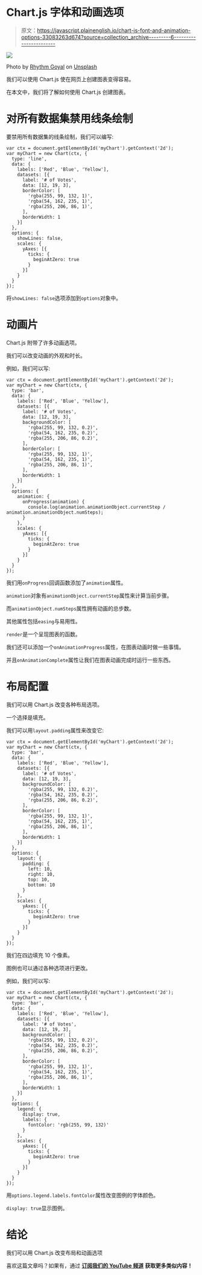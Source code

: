 # Chart.js 字体和动画选项

> 原文：<https://javascript.plainenglish.io/chart-js-font-and-animation-options-33083263d674?source=collection_archive---------6----------------------->

![](img/0c6dd709a7a8f09ac3b68d4e88ec869b.png)

Photo by [Rhythm Goyal](https://unsplash.com/@rhythm596?utm_source=medium&utm_medium=referral) on [Unsplash](https://unsplash.com?utm_source=medium&utm_medium=referral)

我们可以使用 Chart.js 使在网页上创建图表变得容易。

在本文中，我们将了解如何使用 Chart.js 创建图表。

# 对所有数据集禁用线条绘制

要禁用所有数据集的线条绘制，我们可以编写:

```
var ctx = document.getElementById('myChart').getContext('2d');
var myChart = new Chart(ctx, {
  type: 'line',
  data: {
    labels: ['Red', 'Blue', 'Yellow'],
    datasets: [{
      label: '# of Votes',
      data: [12, 19, 3],
      borderColor: [
        'rgba(255, 99, 132, 1)',
        'rgba(54, 162, 235, 1)',
        'rgba(255, 206, 86, 1)',
      ],
      borderWidth: 1
    }]
  },
  options: {
    showLines: false,
    scales: {
      yAxes: [{
        ticks: {
          beginAtZero: true
        }
      }]
    }
  }
});
```

将`showLines: false`选项添加到`options`对象中。

# 动画片

Chart.js 附带了许多动画选项。

我们可以改变动画的外观和时长。

例如，我们可以写:

```
var ctx = document.getElementById('myChart').getContext('2d');
var myChart = new Chart(ctx, {
  type: 'bar',
  data: {
    labels: ['Red', 'Blue', 'Yellow'],
    datasets: [{
      label: '# of Votes',
      data: [12, 19, 3],
      backgroundColor: [
        'rgba(255, 99, 132, 0.2)',
        'rgba(54, 162, 235, 0.2)',
        'rgba(255, 206, 86, 0.2)',
      ],
      borderColor: [
        'rgba(255, 99, 132, 1)',
        'rgba(54, 162, 235, 1)',
        'rgba(255, 206, 86, 1)',
      ],
      borderWidth: 1
    }]
  },
  options: {
    animation: {
      onProgress(animation) {
        console.log(animation.animationObject.currentStep / animation.animationObject.numSteps);
      }
    },
    scales: {
      yAxes: [{
        ticks: {
          beginAtZero: true
        }
      }]
    }
  }
});
```

我们用`onProgress`回调函数添加了`animation`属性。

`animation`对象有`animationObject.currentStep`属性来计算当前步骤。

而`animationObject.numSteps`属性拥有动画的总步数。

其他属性包括`easing`与易用性。

`render`是一个呈现图表的函数。

我们还可以添加一个`onAnimationProgress`属性，在图表动画时做一些事情。

并且`onAnimationComplete`属性让我们在图表动画完成时运行一些东西。

# 布局配置

我们可以用 Chart.js 改变各种布局选项。

一个选择是填充。

我们可以用`layout.padding`属性来改变它:

```
var ctx = document.getElementById('myChart').getContext('2d');
var myChart = new Chart(ctx, {
  type: 'bar',
  data: {
    labels: ['Red', 'Blue', 'Yellow'],
    datasets: [{
      label: '# of Votes',
      data: [12, 19, 3],
      backgroundColor: [
        'rgba(255, 99, 132, 0.2)',
        'rgba(54, 162, 235, 0.2)',
        'rgba(255, 206, 86, 0.2)',
      ],
      borderColor: [
        'rgba(255, 99, 132, 1)',
        'rgba(54, 162, 235, 1)',
        'rgba(255, 206, 86, 1)',
      ],
      borderWidth: 1
    }]
  },
  options: {
    layout: {
      padding: {
        left: 10,
        right: 10,
        top: 10,
        bottom: 10
      }
    },
    scales: {
      yAxes: [{
        ticks: {
          beginAtZero: true
        }
      }]
    }
  }
});
```

我们在四边填充 10 个像素。

图例也可以通过各种选项进行更改。

例如，我们可以写:

```
var ctx = document.getElementById('myChart').getContext('2d');
var myChart = new Chart(ctx, {
  type: 'bar',
  data: {
    labels: ['Red', 'Blue', 'Yellow'],
    datasets: [{
      label: '# of Votes',
      data: [12, 19, 3],
      backgroundColor: [
        'rgba(255, 99, 132, 0.2)',
        'rgba(54, 162, 235, 0.2)',
        'rgba(255, 206, 86, 0.2)',
      ],
      borderColor: [
        'rgba(255, 99, 132, 1)',
        'rgba(54, 162, 235, 1)',
        'rgba(255, 206, 86, 1)',
      ],
      borderWidth: 1
    }]
  },
  options: {
    legend: {
      display: true,
      labels: {
        fontColor: 'rgb(255, 99, 132)'
      }
    },
    scales: {
      yAxes: [{
        ticks: {
          beginAtZero: true
        }
      }]
    }
  }
});
```

用`options.legend.labels.fontColor`属性改变图例的字体颜色。

`display: true`显示图例。

# 结论

我们可以用 Chart.js 改变布局和动画选项

喜欢这篇文章吗？如果有，通过 [**订阅我们的 YouTube 频道**](https://www.youtube.com/channel/UCtipWUghju290NWcn8jhyAw?sub_confirmation=true) **获取更多类似内容！**
